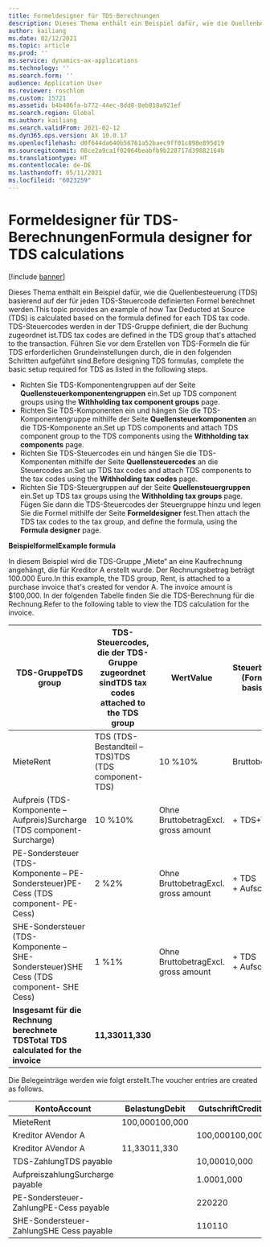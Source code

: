 ```yaml
---
title: Formeldesigner für TDS-Berechnungen
description: Dieses Thema enthält ein Beispiel dafür, wie die Quellenbesteuerung (TDS) basierend auf der Formel berechnet wird, die für jeden TDS-Steuercode in der TDS-Gruppe definiert ist, die der Buchung zugeordnet ist.
author: kailiang
ms.date: 02/12/2021
ms.topic: article
ms.prod: ''
ms.service: dynamics-ax-applications
ms.technology: ''
ms.search.form: ''
audience: Application User
ms.reviewer: roschlom
ms.custom: 15721
ms.assetid: b4b406fa-b772-44ec-8dd8-8eb818a921ef
ms.search.region: Global
ms.author: kailiang
ms.search.validFrom: 2021-02-12
ms.dyn365.ops.version: AX 10.0.17
ms.openlocfilehash: d0f644da640b56761a52baec9ff01c898e895d19
ms.sourcegitcommit: 08ce2a9ca1f02064beabfb9b228717d39882164b
ms.translationtype: HT
ms.contentlocale: de-DE
ms.lasthandoff: 05/11/2021
ms.locfileid: "6023259"
---
```

# <a name="formula-designer-for-tds-calculations"></a><span data-ttu-id="9f387-103">Formeldesigner für TDS-Berechnungen</span><span class="sxs-lookup"><span data-stu-id="9f387-103">Formula designer for TDS calculations</span></span>

[!include [banner](../includes/banner.md)]

<span data-ttu-id="9f387-104">Dieses Thema enthält ein Beispiel dafür, wie die Quellenbesteuerung (TDS) basierend auf der für jeden TDS-Steuercode definierten Formel berechnet werden.</span><span class="sxs-lookup"><span data-stu-id="9f387-104">This topic provides an example of how Tax Deducted at Source (TDS) is calculated based on the formula defined for each TDS tax code.</span></span> <span data-ttu-id="9f387-105">TDS-Steuercodes werden in der TDS-Gruppe definiert, die der Buchung zugeordnet ist.</span><span class="sxs-lookup"><span data-stu-id="9f387-105">TDS tax codes are defined in the TDS group that's attached to the transaction.</span></span> <span data-ttu-id="9f387-106">Führen Sie vor dem Erstellen von TDS-Formeln die für TDS erforderlichen Grundeinstellungen durch, die in den folgenden Schritten aufgeführt sind.</span><span class="sxs-lookup"><span data-stu-id="9f387-106">Before designing TDS formulas, complete the basic setup required for TDS as listed in the following steps.</span></span> 

- <span data-ttu-id="9f387-107">Richten Sie TDS-Komponentengruppen auf der Seite **Quellensteuerkomponentengruppen** ein.</span><span class="sxs-lookup"><span data-stu-id="9f387-107">Set up TDS component groups using the **Withholding tax component groups** page.</span></span> 
- <span data-ttu-id="9f387-108">Richten Sie TDS-Komponenten ein und hängen Sie die TDS-Komponentengruppe mithilfe der Seite **Quellensteuerkomponenten** an die TDS-Komponente an.</span><span class="sxs-lookup"><span data-stu-id="9f387-108">Set up TDS components and attach TDS component group to the TDS components using the **Withholding tax components** page.</span></span> 
- <span data-ttu-id="9f387-109">Richten Sie TDS-Steuercodes ein und hängen Sie die TDS-Komponenten mithilfe der Seite **Quellensteuercodes** an die Steuercodes an.</span><span class="sxs-lookup"><span data-stu-id="9f387-109">Set up TDS tax codes and attach TDS components to the tax codes using the **Withholding tax codes** page.</span></span> 
- <span data-ttu-id="9f387-110">Richten Sie TDS-Steuergruppen auf der Seite **Quellensteuergruppen** ein.</span><span class="sxs-lookup"><span data-stu-id="9f387-110">Set up TDS tax groups using the **Withholding tax groups** page.</span></span> <span data-ttu-id="9f387-111">Fügen Sie dann die TDS-Steuercodes der Steuergruppe hinzu und legen Sie die Formel mithilfe der Seite **Formeldesigner** fest.</span><span class="sxs-lookup"><span data-stu-id="9f387-111">Then attach the TDS tax codes to the tax group, and define the formula, using the **Formula designer** page.</span></span> 

<span data-ttu-id="9f387-112">**Beispielformel**</span><span class="sxs-lookup"><span data-stu-id="9f387-112">**Example formula**</span></span>

<span data-ttu-id="9f387-113">In diesem Beispiel wird die TDS-Gruppe „Miete“ an eine Kaufrechnung angehängt, die für Kreditor A erstellt wurde. Der Rechnungsbetrag beträgt 100.000 Euro.</span><span class="sxs-lookup"><span data-stu-id="9f387-113">In this example, the TDS group, Rent, is attached to a purchase invoice that's created for vendor A. The invoice amount is $100,000.</span></span> <span data-ttu-id="9f387-114">In der folgenden Tabelle finden Sie die TDS-Berechnung für die Rechnung.</span><span class="sxs-lookup"><span data-stu-id="9f387-114">Refer to the following table to view the TDS calculation for the invoice.</span></span>

| <span data-ttu-id="9f387-115">TDS-Gruppe</span><span class="sxs-lookup"><span data-stu-id="9f387-115">TDS  group</span></span>                                                   | <span data-ttu-id="9f387-116">TDS-Steuercodes, die der TDS-Gruppe zugeordnet sind</span><span class="sxs-lookup"><span data-stu-id="9f387-116">TDS tax codes attached to the TDS group</span></span> | <span data-ttu-id="9f387-117">Wert</span><span class="sxs-lookup"><span data-stu-id="9f387-117">Value</span></span>              | <span data-ttu-id="9f387-118">Steuerbemessungsgrundlage (Formeldesigner)</span><span class="sxs-lookup"><span data-stu-id="9f387-118">Taxable basis  (Formula designer)</span></span> | <span data-ttu-id="9f387-119">Berechnungsausdruck (Formeldesigner)</span><span class="sxs-lookup"><span data-stu-id="9f387-119">Calculation expression  (Formula designer)</span></span> | <span data-ttu-id="9f387-120">Grundbetrag</span><span class="sxs-lookup"><span data-stu-id="9f387-120">Base amount</span></span> | <span data-ttu-id="9f387-121">Berechneter TDS-Betrag</span><span class="sxs-lookup"><span data-stu-id="9f387-121">Calculated TDS amount</span></span> |
| ------------------------------------------------------------ | --------------------------------------- | ------------------ | --------------------------------- | :----------------------------------------: | ----------- | --------------------- |
| <span data-ttu-id="9f387-122">Miete</span><span class="sxs-lookup"><span data-stu-id="9f387-122">Rent</span></span>                                                         | <span data-ttu-id="9f387-123">TDS (TDS-Bestandteil – TDS)</span><span class="sxs-lookup"><span data-stu-id="9f387-123">TDS  (TDS component-TDS)</span></span>                | <span data-ttu-id="9f387-124">10 %</span><span class="sxs-lookup"><span data-stu-id="9f387-124">10%</span></span>                | <span data-ttu-id="9f387-125">Bruttobetrag</span><span class="sxs-lookup"><span data-stu-id="9f387-125">Gross amount</span></span>                      |                                            | <span data-ttu-id="9f387-126">100,000</span><span class="sxs-lookup"><span data-stu-id="9f387-126">100,000</span></span>      | <span data-ttu-id="9f387-127">10,000</span><span class="sxs-lookup"><span data-stu-id="9f387-127">10,000</span></span>                 |
| <span data-ttu-id="9f387-128">Aufpreis (TDS-Komponente – Aufpreis)</span><span class="sxs-lookup"><span data-stu-id="9f387-128">Surcharge  (TDS component-Surcharge)</span></span>                         | <span data-ttu-id="9f387-129">10 %</span><span class="sxs-lookup"><span data-stu-id="9f387-129">10%</span></span>                                     | <span data-ttu-id="9f387-130">Ohne Bruttobetrag</span><span class="sxs-lookup"><span data-stu-id="9f387-130">Excl. gross amount</span></span> | <span data-ttu-id="9f387-131">+ TDS</span><span class="sxs-lookup"><span data-stu-id="9f387-131">+TDS</span></span>                              |                   <span data-ttu-id="9f387-132">10000</span><span class="sxs-lookup"><span data-stu-id="9f387-132">10000</span></span>                    | <span data-ttu-id="9f387-133">1.000</span><span class="sxs-lookup"><span data-stu-id="9f387-133">1,000</span></span>        |                       |
| <span data-ttu-id="9f387-134">PE-Sondersteuer (TDS-Komponente – PE-Sondersteuer)</span><span class="sxs-lookup"><span data-stu-id="9f387-134">PE-Cess  (TDS component- PE-Cess)</span></span>                            | <span data-ttu-id="9f387-135">2 %</span><span class="sxs-lookup"><span data-stu-id="9f387-135">2%</span></span>                                      | <span data-ttu-id="9f387-136">Ohne Bruttobetrag</span><span class="sxs-lookup"><span data-stu-id="9f387-136">Excl. gross amount</span></span> | <span data-ttu-id="9f387-137">+ TDS + Aufschlag</span><span class="sxs-lookup"><span data-stu-id="9f387-137">+TDS+Surcharge</span></span>                    |                   <span data-ttu-id="9f387-138">11000</span><span class="sxs-lookup"><span data-stu-id="9f387-138">11000</span></span>                    | <span data-ttu-id="9f387-139">220</span><span class="sxs-lookup"><span data-stu-id="9f387-139">220</span></span>         |                       |
| <span data-ttu-id="9f387-140">SHE-Sondersteuer (TDS-Komponente – SHE-Sondersteuer)</span><span class="sxs-lookup"><span data-stu-id="9f387-140">SHE Cess  (TDS component- SHE Cess)</span></span>                          | <span data-ttu-id="9f387-141">1 %</span><span class="sxs-lookup"><span data-stu-id="9f387-141">1%</span></span>                                      | <span data-ttu-id="9f387-142">Ohne Bruttobetrag</span><span class="sxs-lookup"><span data-stu-id="9f387-142">Excl. gross amount</span></span> | <span data-ttu-id="9f387-143">+ TDS + Aufschlag</span><span class="sxs-lookup"><span data-stu-id="9f387-143">+TDS+Surcharge</span></span>                    |                   <span data-ttu-id="9f387-144">11000</span><span class="sxs-lookup"><span data-stu-id="9f387-144">11000</span></span>                    | <span data-ttu-id="9f387-145">110</span><span class="sxs-lookup"><span data-stu-id="9f387-145">110</span></span>         |                       |
| <span data-ttu-id="9f387-146">**Insgesamt** **für** **die** **Rechnung** **berechnete** **TDS**</span><span class="sxs-lookup"><span data-stu-id="9f387-146">**Total** **TDS**  **calculated** **for** **the** **invoice**</span></span> | <span data-ttu-id="9f387-147">**11,330**</span><span class="sxs-lookup"><span data-stu-id="9f387-147">**11,330**</span></span>                               |                    |                                   |                                            |             |                       |

<span data-ttu-id="9f387-148">Die Belegeinträge werden wie folgt erstellt.</span><span class="sxs-lookup"><span data-stu-id="9f387-148">The voucher entries are created as follows.</span></span>

| <span data-ttu-id="9f387-149">Konto</span><span class="sxs-lookup"><span data-stu-id="9f387-149">Account</span></span>           | <span data-ttu-id="9f387-150">Belastung</span><span class="sxs-lookup"><span data-stu-id="9f387-150">Debit</span></span>  | <span data-ttu-id="9f387-151">Gutschrift</span><span class="sxs-lookup"><span data-stu-id="9f387-151">Credit</span></span> |
| ----------------- | ------ | ------ |
| <span data-ttu-id="9f387-152">Miete</span><span class="sxs-lookup"><span data-stu-id="9f387-152">Rent</span></span>              | <span data-ttu-id="9f387-153">100,000</span><span class="sxs-lookup"><span data-stu-id="9f387-153">100,000</span></span> |        |
| <span data-ttu-id="9f387-154">Kreditor A</span><span class="sxs-lookup"><span data-stu-id="9f387-154">Vendor A</span></span>          |        | <span data-ttu-id="9f387-155">100,000</span><span class="sxs-lookup"><span data-stu-id="9f387-155">100,000</span></span> |
| <span data-ttu-id="9f387-156">Kreditor A</span><span class="sxs-lookup"><span data-stu-id="9f387-156">Vendor A</span></span>          | <span data-ttu-id="9f387-157">11,330</span><span class="sxs-lookup"><span data-stu-id="9f387-157">11,330</span></span>  |        |
| <span data-ttu-id="9f387-158">TDS-Zahlung</span><span class="sxs-lookup"><span data-stu-id="9f387-158">TDS payable</span></span>       |        | <span data-ttu-id="9f387-159">10,000</span><span class="sxs-lookup"><span data-stu-id="9f387-159">10,000</span></span>  |
| <span data-ttu-id="9f387-160">Aufpreiszahlung</span><span class="sxs-lookup"><span data-stu-id="9f387-160">Surcharge payable</span></span> |        | <span data-ttu-id="9f387-161">1.000</span><span class="sxs-lookup"><span data-stu-id="9f387-161">1,000</span></span>   |
| <span data-ttu-id="9f387-162">PE-Sondersteuer-Zahlung</span><span class="sxs-lookup"><span data-stu-id="9f387-162">PE-Cess payable</span></span>   |        | <span data-ttu-id="9f387-163">220</span><span class="sxs-lookup"><span data-stu-id="9f387-163">220</span></span>    |
| <span data-ttu-id="9f387-164">SHE-Sondersteuer-Zahlung</span><span class="sxs-lookup"><span data-stu-id="9f387-164">SHE Cess payable</span></span>  |        | <span data-ttu-id="9f387-165">110</span><span class="sxs-lookup"><span data-stu-id="9f387-165">110</span></span>    |

